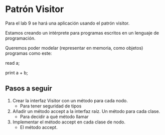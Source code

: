 # Patrón Visitor

Para el lab 9 se hará una aplicación usando el patrón visitor.

Estamos creando un intérprete para programas
escritos en un lenguaje de programación.

Queremos poder modelar (representar en memoria,
como objetos) programas como este:

read a;

print a + b;

## Pasos a seguir

1. Crear la interfaz Visitor con un método para cada nodo.
    - Para tener seguridad de tipos
2. Añadir un método accept a la interfaz raíz. Un método para cada clase.
    - Para decidir a qué método llamar
3. Implementar el método accept en cada clase de nodo. 
    - El método accept.


